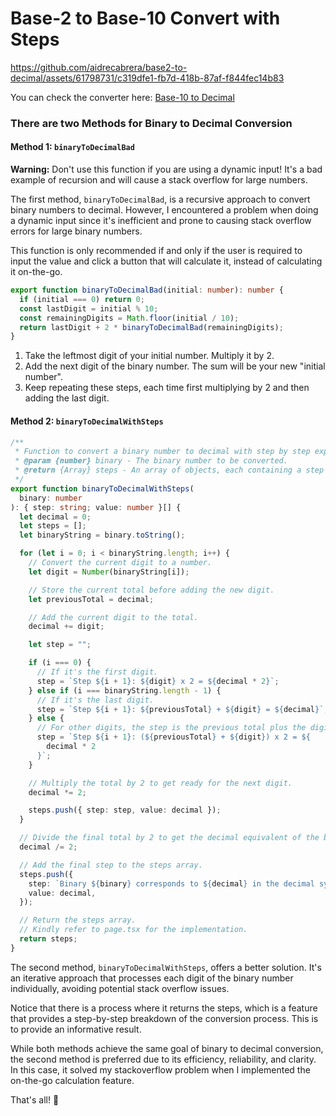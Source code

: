 # Base-2 to Base-10 Convert with Steps


https://github.com/aidrecabrera/base2-to-decimal/assets/61798731/c319dfe1-fb7d-418b-87af-f844fec14b83

You can check the converter here: [Base-10 to Decimal](https://base2-to-decimal.vercel.app/)

### There are two Methods for Binary to Decimal Conversion

#### Method 1: `binaryToDecimalBad`

**Warning:** Don't use this function if you are using a dynamic input! It's a bad example of recursion and will cause a stack overflow for large numbers.

The first method, `binaryToDecimalBad`, is a recursive approach to convert binary numbers to decimal. However, I encountered a problem when doing a dynamic input since it's inefficient and prone to causing stack overflow errors for large binary numbers.

This function is only recommended if and only if the user is required to input the value and click a button that will calculate it, instead of calculating it on-the-go.

```typescript
export function binaryToDecimalBad(initial: number): number {
  if (initial === 0) return 0;
  const lastDigit = initial % 10;
  const remainingDigits = Math.floor(initial / 10);
  return lastDigit + 2 * binaryToDecimalBad(remainingDigits);
}
```

1. Take the leftmost digit of your initial number. Multiply it by 2.
2. Add the next digit of the binary number. The sum will be your new "initial number".
3. Keep repeating these steps, each time first multiplying by 2 and then adding the last digit.

#### Method 2: `binaryToDecimalWithSteps`

```typescript
/**
 * Function to convert a binary number to decimal with step by step explanation.
 * @param {number} binary - The binary number to be converted.
 * @return {Array} steps - An array of objects, each containing a step description and the value at that step.
 */
export function binaryToDecimalWithSteps(
  binary: number
): { step: string; value: number }[] {
  let decimal = 0;
  let steps = [];
  let binaryString = binary.toString();

  for (let i = 0; i < binaryString.length; i++) {
    // Convert the current digit to a number.
    let digit = Number(binaryString[i]);

    // Store the current total before adding the new digit.
    let previousTotal = decimal;

    // Add the current digit to the total.
    decimal += digit;

    let step = "";

    if (i === 0) {
      // If it's the first digit.
      step = `Step ${i + 1}: ${digit} x 2 = ${decimal * 2}`;
    } else if (i === binaryString.length - 1) {
      // If it's the last digit.
      step = `Step ${i + 1}: ${previousTotal} + ${digit} = ${decimal}`;
    } else {
      // For other digits, the step is the previous total plus the digit, all times 2.
      step = `Step ${i + 1}: (${previousTotal} + ${digit}) x 2 = ${
        decimal * 2
      }`;
    }

    // Multiply the total by 2 to get ready for the next digit.
    decimal *= 2;

    steps.push({ step: step, value: decimal });
  }

  // Divide the final total by 2 to get the decimal equivalent of the binary number.
  decimal /= 2;

  // Add the final step to the steps array.
  steps.push({
    step: `Binary ${binary} corresponds to ${decimal} in the decimal system.`,
    value: decimal,
  });

  // Return the steps array.
  // Kindly refer to page.tsx for the implementation.
  return steps;
}
```

The second method, `binaryToDecimalWithSteps`, offers a better solution. It's an iterative approach that processes each digit of the binary number individually, avoiding potential stack overflow issues.

Notice that there is a process where it returns the steps, which is a feature that provides a step-by-step breakdown of the conversion process. This is to provide an informative result.

While both methods achieve the same goal of binary to decimal conversion, the second method is preferred due to its efficiency, reliability, and clarity. In this case, it solved my stackoverflow problem when I implemented the on-the-go calculation feature.

That's all! 👀
